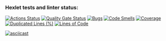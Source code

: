 ### Hexlet tests and linter status:
[![Actions Status](https://github.com/vppatrick/java-project-71/actions/workflows/hexlet-check.yml/badge.svg)](https://github.com/vppatrick/java-project-71/actions)
[![Quality Gate Status](https://sonarcloud.io/api/project_badges/measure?project=vppatrick_java-project-71&metric=alert_status)](https://sonarcloud.io/summary/new_code?id=vppatrick_java-project-71)
[![Bugs](https://sonarcloud.io/api/project_badges/measure?project=vppatrick_java-project-71&metric=bugs)](https://sonarcloud.io/summary/new_code?id=vppatrick_java-project-71)
[![Code Smells](https://sonarcloud.io/api/project_badges/measure?project=vppatrick_java-project-71&metric=code_smells)](https://sonarcloud.io/summary/new_code?id=vppatrick_java-project-71)
[![Coverage](https://sonarcloud.io/api/project_badges/measure?project=vppatrick_java-project-71&metric=coverage)](https://sonarcloud.io/summary/new_code?id=vppatrick_java-project-71)
[![Duplicated Lines (%)](https://sonarcloud.io/api/project_badges/measure?project=vppatrick_java-project-71&metric=duplicated_lines_density)](https://sonarcloud.io/summary/new_code?id=vppatrick_java-project-71)
[![Lines of Code](https://sonarcloud.io/api/project_badges/measure?project=vppatrick_java-project-71&metric=ncloc)](https://sonarcloud.io/summary/new_code?id=vppatrick_java-project-71)


[![asciicast](https://asciinema.org/a/ZvC0LruQwp5AbvXiBnlW85SPS.svg)](https://asciinema.org/a/ZvC0LruQwp5AbvXiBnlW85SPS)
